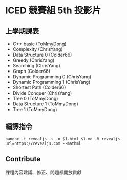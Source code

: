 # ICED 競賽組 5th 投影片

## 上學期課表

- C++ basic	            (ToMmyDong)
- Complexity	        (ChrisYang)
- Data Structure 0	    (Colder66)
- Greedy	            (ChrisYang)
- Searching	            (ChrisYang)
- Graph             	(Colder66)
- Dynamic Programming 0	(ChrisYang)
- Dynamic Programming 1	(ChrisYang)
- Shortest Path	        (Colder66)
- Divide Conquer	    (ChrisYang)
- Tree 0	            (ToMmyDong)
- Data Structure 1	    (ToMmyDong)
- Tree 1	            (ToMmyDong)

## 編譯指令

```
pandoc -t revealjs -s -o $1.html $1.md -V revealjs-url=https://revealjs.com --mathml
```

## Contribute

課程內容建議、修正、問題都開放貢獻
